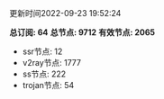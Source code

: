 更新时间2022-09-23 19:52:24

**总订阅: 64**
**总节点: 9712**
**有效节点: 2065**
- ssr节点: 12
- v2ray节点: 1777
- ss节点: 222
- trojan节点: 54
